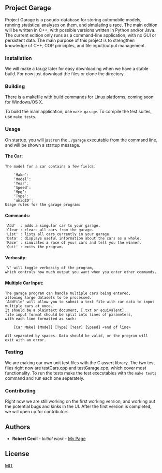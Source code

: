 ## Project Garage

Project Garage is a pseudo-database for storing automobile models, running statistical analyses on them, and simulating a race. The main edition will be written in C++, with possible versions written in Python and/or Java.
The current edition only runs as a command-line application, with no GUI or persistent data. The main purpose of this project is to strengthen knowledge of C++, OOP principles, and file input/output management.

### Installation
We will make a tar.gz later for easy downloading when we have a stable build. For now just download the files or clone the directory.

### Building
There is a makefile with build commands for Linux platforms, coming soon for Windows/OS X.

To build the main application, use `make garage`.
To compile the test suites, use `make tests`.

### Usage
On startup, you will just run the `./garage` executable from the command line, and will be shown a startup message.

#### The Car:
	The model for a car contains a few fields:

		‘Make’:
		‘Model’:
		‘Year’:
		‘Speed’:
		‘Mpg’:
		‘Type’:
		‘uniqID’:
    Usage rules for the garage program:  
        
#### Commands:  
    'Add'  : adds a singular car to your garage.   
    'Clear': clears all cars from the garage.  
    'List' : lists all cars currently in your garage.  
    'Data' : displays useful information about the cars as a whole.    
    'Race' : simulates a race of your cars and tell you the winner.   
    'Quit' : exits the program.    
        
#### Verbosity:    
    'V' will toggle verbosity of the program, 
    which controls how much output you want when you enter other commands.    
        
#### Multiple Car Input:
    The garage program can handle multiple cars being entered, 
    allowing large datasets to be processed.    
    ‘Addfile' will allow you to submit a text file with car data to input multiple cars at once. 
    It should be a plaintext document, [.txt or equivalent].   
    file input format should be split into lines of parameters,
    with each line formatted as such:    

        [Car Make] [Model] [Type] [Year] [Speed] <end of line> 
    
    All separated by spaces. Data should be valid, or the program will exit with an error.    


### Testing
We are making our own unit test files with the C assert library. The two test files right now are testCars.cpp and testGarage.cpp, which cover most functionality.
To run the tests make the test executables with the `make tests` command and run each one separately.


### Contributing
Right now we are still working on the first working version, and working out the potential bugs and kinks in the UI.
After the first version is completed, we will open up for contributors.


## Authors

* **Robert Cecil** - *Initial work* - [My Page](https://github.com/rhino9686)

## License
[MIT](https://choosealicense.com/licenses/mit/)
